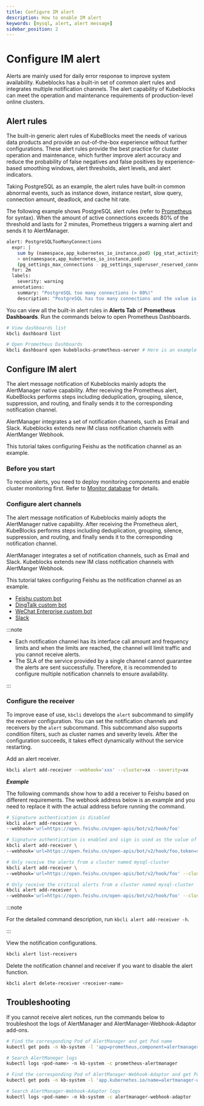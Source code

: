 ```yaml
---
title: Configure IM alert
description: How to enable IM alert
keywords: [mysql, alert, alert message]
sidebar_position: 2
---
```


# Configure IM alert

Alerts are mainly used for daily error response to improve system availability. Kubeblocks has a built-in set of common alert rules and integrates multiple notification channels. The alert capability of Kubeblocks can meet the operation and maintenance requirements of production-level online clusters.

## Alert rules

The built-in generic alert rules of KubeBlocks meet the needs of various data products and provide an out-of-the-box experience without further configurations. These alert rules provide the best practice for cluster operation and maintenance, which further improve alert accuracy and reduce the probability of false negatives and false positives by experience-based smoothing windows, alert thresholds, alert levels, and alert indicators.

Taking PostgreSQL as an example, the alert rules have built-in common abnormal events, such as instance down, instance restart, slow query, connection amount, deadlock, and cache hit rate.

The following example shows PostgreSQL alert rules (refer to [Prometheus](https://prometheus.io/docs/prometheus/latest/querying/basics/) for syntax). When the amount of active connections exceeds 80% of the threshold and lasts for 2 minutes, Prometheus triggers a warning alert and sends it to AlertManager.

```bash
alert: PostgreSQLTooManyConnections
  expr: |
    sum by (namespace,app_kubernetes_io_instance,pod) (pg_stat_activity_count{datname!~"template.*|postgres"})
    > on(namespace,app_kubernetes_io_instance,pod)
    (pg_settings_max_connections - pg_settings_superuser_reserved_connections) * 0.8
  for: 2m
  labels:
    severity: warning
  annotations:
    summary: "PostgreSQL too many connections (> 80%)"
    description: "PostgreSQL has too many connections and the value is {{ $value }}. (instance: {{ $labels.pod }})"
```

You can view all the built-in alert rules in **Alerts Tab** of **Prometheus Dashboards**. Run the commands below to open Prometheus Dashboards.

```bash
# View dashboards list
kbcli dashboard list

# Open Prometheus Dashboards
kbcli dashboard open kubeblocks-prometheus-server # Here is an example and fill in the actual name based on the above dashboard list
```

## Configure IM alert

The alert message notification of Kubeblocks mainly adopts the AlertManager native capability. After receiving the Prometheus alert, KubeBlocks performs steps including deduplication, grouping, silence, suppression, and routing, and finally sends it to the corresponding notification channel.

AlertManager integrates a set of notification channels, such as Email and Slack. Kubeblocks extends new IM class notification channels with AlertManger Webhook.

This tutorial takes configuring Feishu as the notification channel as an example.

### Before you start

To receive alerts, you need to deploy monitoring components and enable cluster monitoring first. Refer to [Monitor database](monitor-database.md) for details.

### Configure alert channels

The alert message notification of Kubeblocks mainly adopts the AlertManager native capability. After receiving the Prometheus alert, KubeBlocks performs steps including deduplication, grouping, silence, suppression, and routing, and finally sends it to the corresponding notification channel.

AlertManager integrates a set of notification channels, such as Email and Slack. Kubeblocks extends new IM class notification channels with AlertManger Webhook.

This tutorial takes configuring Feishu as the notification channel as an example.

* [Feishu custom bot](https://open.feishu.cn/document/ukTMukTMukTM/ucTM5YjL3ETO24yNxkjN)
* [DingTalk custom bot](https://open.dingtalk.com/document/orgapp/custom-robot-access)
* [WeChat Enterprise custom bot](https://developer.work.weixin.qq.com/document/path/91770)
* [Slack](https://api.slack.com/messaging/webhooks)

:::note

* Each notification channel has its interface call amount and frequency limits and when the limits are reached, the channel will limit traffic and you cannot receive alerts. 
* The SLA of the service provided by a single channel cannot guarantee the alerts are sent successfully. Therefore, it is recommended to configure multiple notification channels to ensure availability.

:::

### Configure the receiver

To improve ease of use, `kbcli` develops the `alert` subcommand to simplify the receiver configuration. You can set the notification channels and receivers by the `alert` subcommand. This subcommand also supports condition filters, such as cluster names and severity levels. After the configuration succeeds, it takes effect dynamically without the service restarting.

Add an alert receiver.
   
   ```bash
   kbcli alert add-receiver --webhook='xxx' --cluster=xx --severity=xx
   ```

***Example***

   The following commands show how to add a receiver to Feishu based on different requirements.
   The webhook address below is an example and you need to replace it with the actual address before running the command.

   ```bash
   # Signature authentication is disabled
   kbcli alert add-receiver \
   --webhook='url=https://open.feishu.cn/open-apis/bot/v2/hook/foo'

   # Signature authentication is enabled and sign is used as the value of token
   kbcli alert add-receiver \
   --webhook='url=https://open.feishu.cn/open-apis/bot/v2/hook/foo,token=sign'

   # Only receive the alerts from a cluster named mysql-cluster
   kbcli alert add-receiver \
   --webhook='url=https://open.feishu.cn/open-apis/bot/v2/hook/foo' --cluster=mysql-cluster

   # Only receive the critical alerts from a cluster named mysql-cluster
   kbcli alert add-receiver \
   --webhook='url=https://open.feishu.cn/open-apis/bot/v2/hook/foo' --cluster=mysql-cluster --severity=critical
   ```

:::note

For the detailed command description, run `kbcli alert add-receiver -h`.

:::

View the notification configurations.

  ```bash
  kbcli alert list-receivers
  ```

Delete the notification channel and receiver if you want to disable the alert function.

  ```bash
  kbcli alert delete-receiver <receiver-name>
  ```

## Troubleshooting

If you cannot receive alert notices, run the commands below to troubleshoot the logs of AlertManager and AlertManager-Webhook-Adaptor add-ons. 

```bash
# Find the corresponding Pod of AlertManager and get Pod name
kubectl get pods -n kb-system -l 'app=prometheus,component=alertmanager'

# Search AlertManeger logs
kubectl logs <pod-name> -n kb-system -c prometheus-alertmanager

# Find the corresponding Pod of AlertManager-Webhook-Adaptor and get Pod name
kubectl get pods -n kb-system -l 'app.kubernetes.io/name=alertmanager-webhook-adaptor'

# Search AlertManager-Webhook-Adaptor logs
kubectl logs <pod-name> -n kb-system -c alertmanager-webhook-adaptor
```